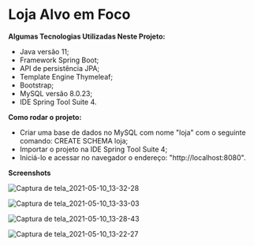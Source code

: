 # Loja Alvo em Foco

**Algumas Tecnologias Utilizadas Neste Projeto:**
- Java versão 11;
- Framework Spring Boot; 
- API de persistência JPA;
- Template Engine Thymeleaf;
- Bootstrap;
- MySQL versão 8.0.23;
- IDE Spring Tool Suite 4.

**Como rodar o projeto:**
- Criar uma base de dados no MySQL com nome "loja" com o seguinte comando: 
  CREATE SCHEMA loja;
- Importar o projeto na IDE Spring Tool Suite 4;
- Iniciá-lo e acessar no navegador o endereço: "http://localhost:8080".

**Screenshots**

![Captura de tela_2021-05-10_13-32-28](https://user-images.githubusercontent.com/56006792/117693611-98194080-b194-11eb-982c-471720cba77d.png)

![Captura de tela_2021-05-10_13-33-03](https://user-images.githubusercontent.com/56006792/117693672-a5cec600-b194-11eb-997c-0f5f7264a5f0.png)

![Captura de tela_2021-05-10_13-28-43](https://user-images.githubusercontent.com/56006792/117693700-abc4a700-b194-11eb-9f0c-5960fd99dcdc.png)

![Captura de tela_2021-05-10_13-22-27](https://user-images.githubusercontent.com/56006792/117693727-b2531e80-b194-11eb-97fb-a37bfc5e9a3b.png)
